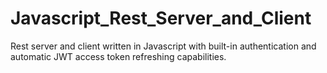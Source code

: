 # Javascript_Rest_Server_and_Client
Rest server and client written in Javascript with built-in authentication and automatic JWT access token refreshing capabilities.
